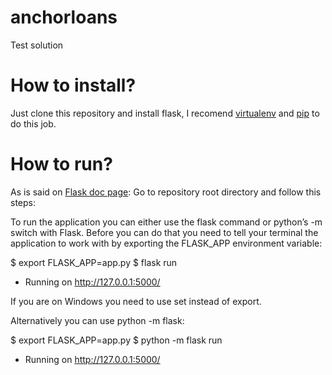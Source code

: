 # anchorloans
Test solution

How to install?
===============
Just clone this repository and install flask, I recomend [virtualenv](http://docs.python-guide.org/en/latest/dev/virtualenvs/) and [pip](https://packaging.python.org/tutorials/installing-packages/) to do this job.


How to run?
===========
As is said on [Flask doc page](http://flask.pocoo.org/docs/0.12/quickstart/):
Go to repository root directory and follow this steps:

To run the application you can either use the flask command or python’s -m switch with Flask. Before you can do that you need to tell your terminal the application to work with by exporting the FLASK_APP environment variable:

$ export FLASK_APP=app.py
$ flask run
 * Running on http://127.0.0.1:5000/


If you are on Windows you need to use set instead of export.

Alternatively you can use python -m flask:

$ export FLASK_APP=app.py
$ python -m flask run
 * Running on http://127.0.0.1:5000/




